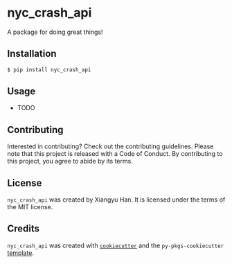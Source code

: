 # nyc_crash_api

A package for doing great things!

## Installation

```bash
$ pip install nyc_crash_api
```

## Usage

- TODO

## Contributing

Interested in contributing? Check out the contributing guidelines. Please note that this project is released with a Code of Conduct. By contributing to this project, you agree to abide by its terms.

## License

`nyc_crash_api` was created by Xiangyu Han. It is licensed under the terms of the MIT license.

## Credits

`nyc_crash_api` was created with [`cookiecutter`](https://cookiecutter.readthedocs.io/en/latest/) and the `py-pkgs-cookiecutter` [template](https://github.com/py-pkgs/py-pkgs-cookiecutter).
